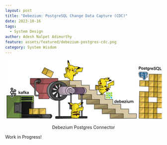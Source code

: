 ```yaml
---
layout: post
title: "Debezium: PostgreSQL Change Data Capture (CDC)"
date: 2023-10-16
tags:
  - System Design
author: Adesh Nalpet Adimurthy
feature: assets/featured/debezium-postgres-cdc.png
category: System Wisdom
---
```


<img class="center-image" src="./assets/featured/debezium-postgres-cdc.png" /> 
<p style="text-align: center;">Debezium Postgres Connector</p>

Work in Progress!
